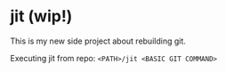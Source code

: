 # jit (wip!)

This is my new side project about rebuilding git.

Executing jit from repo:
  `<PATH>/jit <BASIC GIT COMMAND>`
